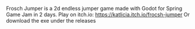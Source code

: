 Frosch Jumper is a 2d endless jumper game made with Godot for Spring Game Jam in 2 days.
Play on itch.io: https://katlicia.itch.io/frocsh-jumper
Or download the exe under the releases
